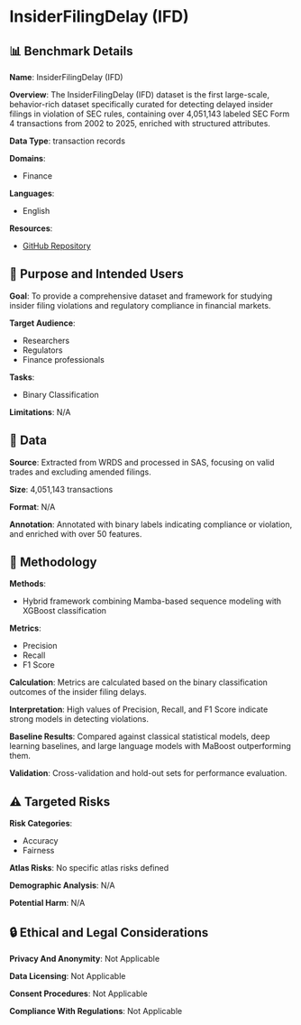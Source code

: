 # InsiderFilingDelay (IFD)

## 📊 Benchmark Details

**Name**: InsiderFilingDelay (IFD)

**Overview**: The InsiderFilingDelay (IFD) dataset is the first large-scale, behavior-rich dataset specifically curated for detecting delayed insider filings in violation of SEC rules, containing over 4,051,143 labeled SEC Form 4 transactions from 2002 to 2025, enriched with structured attributes.

**Data Type**: transaction records

**Domains**:
- Finance

**Languages**:
- English

**Resources**:
- [GitHub Repository](https://github.com/CH-YellowOrange/MaBoost-and-IFD)

## 🎯 Purpose and Intended Users

**Goal**: To provide a comprehensive dataset and framework for studying insider filing violations and regulatory compliance in financial markets.

**Target Audience**:
- Researchers
- Regulators
- Finance professionals

**Tasks**:
- Binary Classification

**Limitations**: N/A

## 💾 Data

**Source**: Extracted from WRDS and processed in SAS, focusing on valid trades and excluding amended filings.

**Size**: 4,051,143 transactions

**Format**: N/A

**Annotation**: Annotated with binary labels indicating compliance or violation, and enriched with over 50 features.

## 🔬 Methodology

**Methods**:
- Hybrid framework combining Mamba-based sequence modeling with XGBoost classification

**Metrics**:
- Precision
- Recall
- F1 Score

**Calculation**: Metrics are calculated based on the binary classification outcomes of the insider filing delays.

**Interpretation**: High values of Precision, Recall, and F1 Score indicate strong models in detecting violations.

**Baseline Results**: Compared against classical statistical models, deep learning baselines, and large language models with MaBoost outperforming them.

**Validation**: Cross-validation and hold-out sets for performance evaluation.

## ⚠️ Targeted Risks

**Risk Categories**:
- Accuracy
- Fairness

**Atlas Risks**:
No specific atlas risks defined

**Demographic Analysis**: N/A

**Potential Harm**: N/A

## 🔒 Ethical and Legal Considerations

**Privacy And Anonymity**: Not Applicable

**Data Licensing**: Not Applicable

**Consent Procedures**: Not Applicable

**Compliance With Regulations**: Not Applicable
